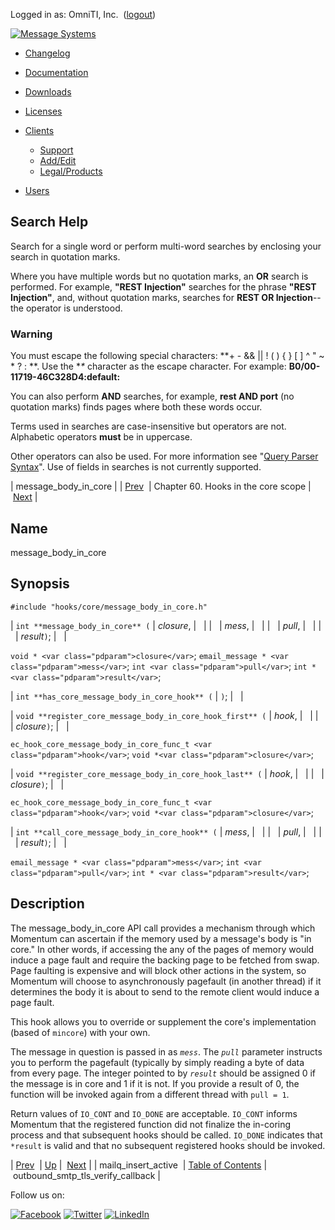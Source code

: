Logged in as: OmniTI, Inc.  ([logout](https://support.messagesystems.com/logout.php))

[![Message Systems](https://support.messagesystems.com/images/ms-white205.png)](https://support.messagesystems.com/start.php) 

*   [Changelog](https://support.messagesystems.com/start.php?show=changelog)
*   [Documentation](https://support.messagesystems.com/docs/)
*   [Downloads](https://support.messagesystems.com/start.php)

*   [Licenses](https://support.messagesystems.com/license_summary.php)
*   <a href="">Clients</a>
    *   [Support](https://support.messagesystems.com/cs.php)
    *   [Add/Edit](https://support.messagesystems.com/edit_client.php)
    *   [Legal/Products](https://support.messagesystems.com/edit_products.php)
*   [Users](https://support.messagesystems.com/edit_customer.php)

## Search Help

Search for a single word or perform multi-word searches by enclosing your search in quotation marks.

Where you have multiple words but no quotation marks, an **OR** search is performed. For example, **"REST Injection"** searches for the phrase **"REST Injection"**, and, without quotation marks, searches for **REST OR Injection**--the operator is understood.

### Warning

You must escape the following special characters: **+ - && || ! ( ) { } [ ] ^ " ~ * ? : \**. Use the **\** character as the escape character. For example: **B0/00-11719-46C328D4\:default\:**

You can also perform **AND** searches, for example, **rest AND port** (no quotation marks) finds pages where both these words occur.

Terms used in searches are case-insensitive but operators are not. Alphabetic operators **must** be in uppercase.

Other operators can also be used. For more information see "[Query Parser Syntax](https://lucene.apache.org/core/old_versioned_docs/versions/3_0_0/queryparsersyntax.html)". Use of fields in searches is not currently supported.

| message_body_in_core |
| [Prev](hooks.core.mailq_insert_active.php)  | Chapter 60. Hooks in the core scope |  [Next](hooks.core.outbound_smtp_tls_verify_callback.php) |

<a name="hooks.core.message_body_in_core"></a>
## Name

message_body_in_core

## Synopsis

`#include "hooks/core/message_body_in_core.h"`

| `int **message_body_in_core** (` | <var class="pdparam">closure</var>, |   |
|   | <var class="pdparam">mess</var>, |   |
|   | <var class="pdparam">pull</var>, |   |
|   | <var class="pdparam">result</var>`)`; |   |

`void * <var class="pdparam">closure</var>`;
`email_message * <var class="pdparam">mess</var>`;
`int <var class="pdparam">pull</var>`;
`int * <var class="pdparam">result</var>`;

| `int **has_core_message_body_in_core_hook** (` | `)`; |   |

| `void **register_core_message_body_in_core_hook_first** (` | <var class="pdparam">hook</var>, |   |
|   | <var class="pdparam">closure</var>`)`; |   |

`ec_hook_core_message_body_in_core_func_t <var class="pdparam">hook</var>`;
`void *<var class="pdparam">closure</var>`;

| `void **register_core_message_body_in_core_hook_last** (` | <var class="pdparam">hook</var>, |   |
|   | <var class="pdparam">closure</var>`)`; |   |

`ec_hook_core_message_body_in_core_func_t <var class="pdparam">hook</var>`;
`void *<var class="pdparam">closure</var>`;

| `int **call_core_message_body_in_core_hook** (` | <var class="pdparam">mess</var>, |   |
|   | <var class="pdparam">pull</var>, |   |
|   | <var class="pdparam">result</var>`)`; |   |

`email_message * <var class="pdparam">mess</var>`;
`int <var class="pdparam">pull</var>`;
`int * <var class="pdparam">result</var>`;<a name="idp11979376"></a>
## Description

The message_body_in_core API call provides a mechanism through which Momentum can ascertain if the memory used by a message's body is "in core." In other words, if accessing the any of the pages of memory would induce a page fault and require the backing page to be fetched from swap. Page faulting is expensive and will block other actions in the system, so Momentum will choose to asynchronously pagefault (in another thread) if it determines the body it is about to send to the remote client would induce a page fault.

This hook allows you to override or supplement the core's implementation (based of `mincore`) with your own.

The message in question is passed in as *`mess`*. The *`pull`* parameter instructs you to perform the pagefault (typically by simply reading a byte of data from every page. The integer pointed to by *`result`* should be assigned 0 if the message is in core and 1 if it is not. If you provide a result of 0, the function will be invoked again from a different thread with `pull = 1`.

Return values of `IO_CONT` and `IO_DONE` are acceptable. `IO_CONT` informs Momentum that the registered function did not finalize the in-coring process and that subsequent hooks should be called. `IO_DONE` indicates that `*result` is valid and that no subsequent registered hooks should be invoked.

| [Prev](hooks.core.mailq_insert_active.php)  | [Up](hooks.core.php) |  [Next](hooks.core.outbound_smtp_tls_verify_callback.php) |
| mailq_insert_active  | [Table of Contents](index.php) |  outbound_smtp_tls_verify_callback |

Follow us on:

[![Facebook](https://support.messagesystems.com/images/icon-facebook.png)](http://www.facebook.com/messagesystems) [![Twitter](https://support.messagesystems.com/images/icon-twitter.png)](http://twitter.com/#!/MessageSystems) [![LinkedIn](https://support.messagesystems.com/images/icon-linkedin.png)](http://www.linkedin.com/company/message-systems)